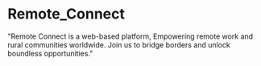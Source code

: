 # Remote_Connect
"Remote Connect is a web-based platform, Empowering remote work and rural communities worldwide. Join us to bridge borders and unlock boundless opportunities."
